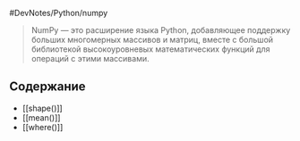 #DevNotes/Python/numpy
> NumPy — это расширение языка Python, добавляющее поддержку больших многомерных массивов и матриц, вместе с большой библиотекой высокоуровневых математических функций для операций с этими массивами.

## Содержание
- [[shape()]]
- [[mean()]]
- [[where()]]